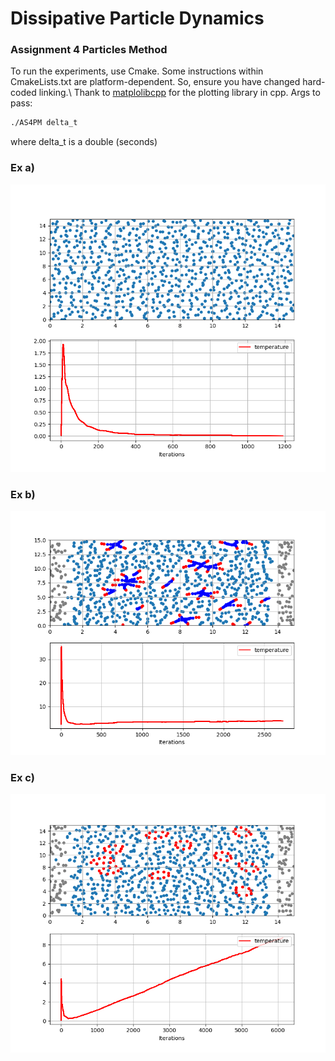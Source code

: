 # Dissipative Particle Dynamics
### Assignment 4 Particles Method
To run the experiments, use Cmake. Some instructions within CmakeLists.txt are platform-dependent. So, ensure you have changed hard-coded linking.\\
Thank to [matplolibcpp](https://github.com/lava/matplotlib-cpp) for the plotting library in cpp.
Args to pass:
```bash
./AS4PM delta_t
```
where delta_t is a double (seconds)
### Ex a)

![alt text](images/ex_a.png "test A")

### Ex b)

![alt text](images/ex_b.png "test B")

### Ex c)
![alt text](images/ex_c.png "test C")